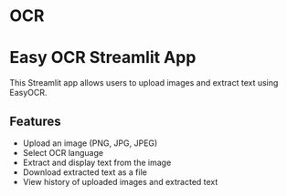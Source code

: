 # OCR
# Easy OCR Streamlit App

This Streamlit app allows users to upload images and extract text using EasyOCR.

## Features

- Upload an image (PNG, JPG, JPEG)
- Select OCR language
- Extract and display text from the image
- Download extracted text as a file
- View history of uploaded images and extracted text
